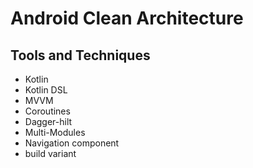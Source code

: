 # Android Clean Architecture
## Tools and Techniques 

 - Kotlin
 - Kotlin DSL
 - MVVM
 - Coroutines 
 - Dagger-hilt 
 - Multi-Modules
 - Navigation component
 - build variant




